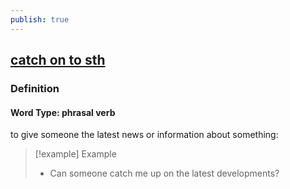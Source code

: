 ```yaml
---
publish: true
---
```


## [catch on to sth](https://dictionary.cambridge.org/dictionary/english/catch-on-to-sth)

### Definition
#### Word Type: phrasal verb
to give someone the latest news or information about something:

>[!example] Example
> - Can someone catch me up on the latest developments?
